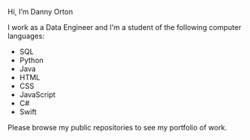 Hi, I’m Danny Orton

I work as a Data Engineer and I'm a student of the following computer languages:

* SQL
* Python
* Java
* HTML
* CSS
* JavaScript
* C#
* Swift

Please browse my public repositories to see my portfolio of work.
